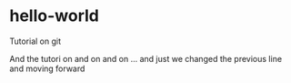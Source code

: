 # hello-world
Tutorial on git

And the tutori  on and on and on ...
and just we changed the previous line and moving forward
